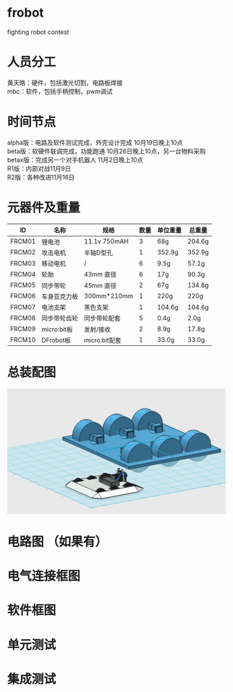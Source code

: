 # frobot
fighting robot contest 

# 人员分工
黄天皓：硬件，包括激光切割，电路板焊接  
mbc：软件，包括手柄控制，pwm调试
# 时间节点

alpha版：电路及软件测试完成，外壳设计完成 10月19日晚上10点  
beta版：软硬件联调完成，功能跑通 10月26日晚上10点，另一台物料采购  
betax版：完成另一个对手机器人 11月2日晚上10点  
R1版：内部对战11月9日  
R2版：各种改进11月16日  


# 元器件及重量

ID | 名称 | 规格 | 数量 | 单位重量 | 总重量 
-|-|-|-|-|-
FRCM01 | 锂电池 |11.1v 750mAH | 3 | 68g|204.6g|
FRCM02 | 攻击电机| 半轴D型孔| 1 | 352.9g |352.9g|
FRCM03 | 移动电机 | / | 6 | 9.5g|57.1g|
FRCM04 | 轮胎 |43mm 直径 | 6 | 17g|90.3g|
FRCM05 | 同步带轮 | 45mm 直径 | 2 | 67g |134.8g|
FRCM06 | 车身亚克力板 | 300mm*210mm| 1 | 220g|220g|
FRCM07 | 电池支架 |黑色支架 | 1 | 104.6g|104.6g|
FRCM08 | 同步带轮齿轮 |同步带轮配套 | 5 | 0.4g|2.0g|
FRCM09 | micro:bit板 |发射/接收 | 2 | 8.9g|17.8g|
FRCM10 | DFrobot板 |micro:bit配套 | 1 | 33.0g|33.0g|

# 总装配图

![](https://github.com/CASTIC2019/frobot/blob/master/robot.JPG)
# 电路图 （如果有）


# 电气连接框图


# 软件框图


# 单元测试


# 集成测试




